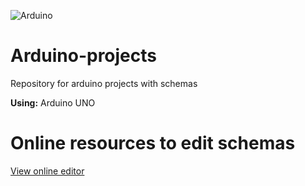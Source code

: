 ![Arduino](https://upload.wikimedia.org/wikipedia/commons/thumb/8/87/Arduino_Logo.svg/1280px-Arduino_Logo.svg.png)

# Arduino-projects
Repository for arduino projects with schemas

**Using:** Arduino UNO

# Online resources to edit schemas

[View online editor](https://www.circuito.io/)